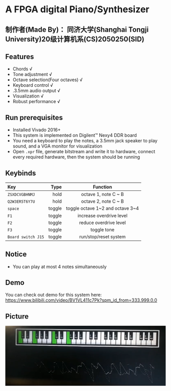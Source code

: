 # A FPGA digital Piano/Synthesizer
## 制作者(Made By)： 同济大学(Shanghai Tongji University)20级计算机系(CS)2050250(SID)
## Features
+ Chords √
+ Tone adjustment √
+ Octave selection(Four octaves) √
+ Keyboard control √
+ .3.5mm audio output √
+ Visualization √
+ Robust performance √
## Run prerequisites
+ Installed Vivado 2016+
+ This system is implemented on Digilent™ Nexy4 DDR board
+ You need a keyboard to play the notes, a 3.5mm jack speaker to play sound, and a VGA monitor for visualization
+ Open `.xpr` file, generate bitstream and write it to hardware, connect every required hardware, then the system should be running
## Keybinds
|Key|Type|Function|
| :-----| ----: | :----: |
|`ZSXDCVGBHNMJ`|hold|octave 1, note C ~ B|
|`Q2W3ER5T6Y7U`|hold|octave 2, note C ~ B|
|`space`|toggle|toggle octave 1\~2 and octave 3\~4|
|`F1`|toggle|increase overdrive level|
|`F2`|toggle|reduce overdrive level|
|`F3`|toggle|toggle tone|
|`Board switch J15`|toggle|run/stop/reset system|
## Notice
+ You can play at most 4 notes simultaneously
## Demo
You can check out demo for this system here: https://www.bilibili.com/video/BV1VL411c7Pk?spm_id_from=333.999.0.0
## Picture
![Picture](https://raw.githubusercontent.com/leo4048111/DigitalPiano/main/Picture/picture.png)

